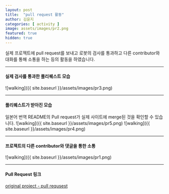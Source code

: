 ```yaml
---
layout: post
title:  "pull request 활동"
author: 김윤지
categories: [ activity ]
image: assets/images/pr2.png
featured: true
hidden: true
---
```

실제 프로젝트에 pull request를 보내고
로봇의 검사를 통과하고
다른 contributor와 대화를 통해 소통을 하는 등의 활동을 하였습니다.

***

#### 실제 검사를 통과한 풀리퀘스트 모습
![walking]({{ site.baseurl }}/assets/images/pr3.png)

***


#### 풀리퀘스트가 받아진 모습
일본어 번역 README의 Pull request가 실제 사이트에 merge된 것을 확인할 수 있습니다.
![walking]({{ site.baseurl }}/assets/images/pr5.png)
![walking]({{ site.baseurl }}/assets/images/pr4.png)
***


#### 프로젝트의 다른 contributor와 댓글을 통한 소통
![walking]({{ site.baseurl }}/assets/images/pr1.png)

***

#### Pull Request 링크
[original project - pull requsest](https://github.com/trekhleb/javascript-algorithms/pulls)
